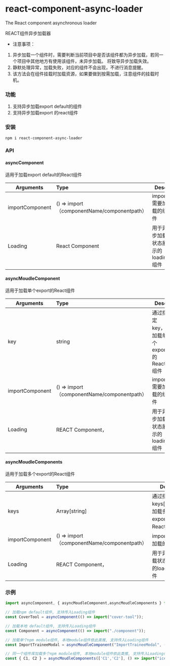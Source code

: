 

# react-component-async-loader

The React component asynchronous loader

REACT组件异步加载器


  * 注意事项： 
  1. 异步加载一个组件时，需要判断当前项目中是否该组件都为异步加载，若同一个项目中其他地方有使用该组件，未异步加载。 将致导异步加载失效。
  1. 静默处理异常，加载失败，对应的组件不会出现，不进行消息提醒。
  1. 该方法会在组件挂载时加载资源，如果要做到按需加载，注意组件的挂载时机。

### 功能
1. 支持异步加载export default的组件
2. 支持异步加载export 的react组件 


### 安装

```shell
npm i react-component-async-loader
```

### API

#### asyncComponent
适用于加载export default的React组件

| Arguments       | Type                                        | Desc                              | Required |
| --------------- | :------------------------------------------ | --------------------------------- | -------- |
| importComponent | () => import（componentName/componentpath） | import 需要加载的组件             | true     |
| Loading         | React Component                             | 用于异步加载状态展示的loading组件 | false    |

#### asyncMoudleComponent
适用于加载单个export的React组件

| Arguments       | Type                                        | Desc                                    | Required |
| --------------- | :------------------------------------------ | --------------------------------------- | -------- |
| key             | string                                      | 通过指定key，加载单个export 的React组件 | true     |
| importComponent | () => import（componentName/componentpath） | import 需要加载的组件                   | true     |
| Loading         | REACT Component，                           | 用于异步加载状态展示的loading组件       | false    |

#### asyncMoudleComponents
适用于加载多个export的React组件

| Arguments       | Type                                        | Desc                                          | Required |
| --------------- | :------------------------------------------ | --------------------------------------------- | -------- |
| keys            | Array[string]                               | 通过指定keys[key]，加载多个export 的React组件 | true     |
| importComponent | () => import（componentName/componentpath） | import 需要加载的组件                         | true     |
| Loading         | REACT Component，                           | 用于异步加载状态展示的loading组件             | false    |



### 示例

```javascript
import asyncComponent, { asyncMoudleComponent,asyncMoudleComponents } from "react-component-async-loader";

// 加载npm default组件, 支持传入Loading组件
const CoverTool = asyncComponent(() => import("cover-tool"));

// 加载本地 default组件, 支持传入Loading组件
const Component = asyncComponent(() => import("./component"));

// 加载单个npm module组件, 本地module组件依此类推, 支持传入Loading组件
const ImportTraineeModal = asyncMoudleComponent("ImportTraineeModal", () => import("ice"));

// 同一个组件库加载多个npm module组件, 本地module组件依此类推, 支持传入Loading组件
const { C1, C2 } = asyncMoudleComponents(['C1','C2'], () => import("ice"));
```
